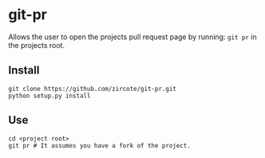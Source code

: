 git-pr
======

Allows the user to open the projects pull request page by running: `git pr` in the projects root.


## Install

    git clone https://github.com/zircote/git-pr.git
    python setup.py install

## Use

    cd <project root>
    git pr # It assumes you have a fork of the project.

